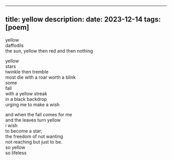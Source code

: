 
---
title: yellow
description:
date: 2023-12-14
tags: [poem]
---

yellow  
daffodils  
the sun, yellow then red and then nothing  

yellow  
stars  
twinkle then tremble  
most die with a roar worth a blink  
some  
fall  
with a yellow streak  
in a black backdrop  
urging me to make a wish  

and when the fall comes for me  
and the leaves turn yellow  
i wish  
to become a star;  
the freedom of not wanting  
not reaching but just to be.  
so yellow  
so lifeless  